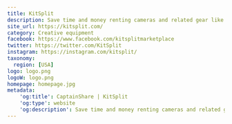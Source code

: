 ```yaml
---
title: KitSplit
description: Save time and money renting cameras and related gear like lights, lenses, and Oculus Rifts. Find gear from local pros or rental houses and get it delivered.
site_url: https://kitsplit.com/
category: Creative equipment
facebook: https://www.facebook.com/kitsplitmarketplace
twitter: https://twitter.com/KitSplit
instagram: https://instagram.com/kitsplit/
taxonomy:
  region: [USA]
logo: logo.png
logoW: logo.png
homepage: homepage.jpg
metadata:
    'og:title': CaptainShare | KitSplit
    'og:type': website
    'og:description': Save time and money renting cameras and related gear like lights, lenses, and Oculus Rifts. Find gear from local pros or rental houses and get it delivered.
---
```

